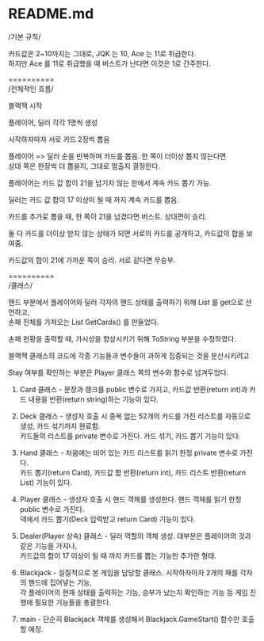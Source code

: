 # README.md

/기본 규칙/

카드값은 2~10까지는 그대로, JQK 는 10, Ace 는 11로 취급한다. </br>하지만 Ace 를 11로 취급했을 때 버스트가 난다면 이것은 1로 간주한다.

==========</br>
/전체적인 흐름/

블랙잭 시작

플레이어, 딜러 각각 1명씩 생성

시작하자마자 서로 카드 2장씩 뽑음

플레이어 => 딜러 순을 반복하며 카드를 뽑음. 한 쪽이 더이상 뽑지 않는다면 </br>상대 쪽은 한장씩 더 뽑을지, 그대로 멈출지 결정한다.

플레이어는 카드 값 합이 21을 넘기지 않는 한에서 계속 카드 뽑기 가능.

딜러는 카드 값 합이 17 이상이 될 때 까지 계속 카드를 뽑음.

카드를 추가로 뽑을 때, 한 쪽이 21을 넘겼다면 버스트. 상대편이 승리.

둘 다 카드를 더이상 받지 않는 상태가 되면 서로의 카드를 공개하고, 카드값의 합을 보여줌.

카드값의 합이 21에 가까운 쪽이 승리. 서로 같다면 무승부.

==========</br>
/클래스/

핸드 부분에서 플레이어와 딜러 각자의 핸드 상태를 출력하기 위해 List<Card> 를 get으로 선언하고, </br>손패 전체를 가져오는 List<Card> GetCards() 를 만들었다.

손패 현황을 출력할 때, 가시성을 향상시키기 위해 ToString 부분을 수정하였다.

블랙잭 클래스의 코드에 각종 기능들과 변수들이 과하게 집중되는 것을 분산시키려고 

Stay 여부를 확인하는 부분은 Player 클래스 쪽의 변수와 함수로 넘겨두었다.

1. Card 클래스 - 문장과 랭크를 public 변수로 가지고, 
카드값 반환(return int)과 카드 내용을 반환(return string)하는 기능이 있다.

2. Deck 클래스 - 생성자 호출 시 중복 없는 52개의 카드를 가진 리스트를 자동으로 생성, 
카드 섞기까지 완료함.</br> 카드들의 리스트를 private 변수로 가진다. 
카드 섞기, 카드 뽑기 기능이 있다.

3. Hand 클래스 - 처음에는 비어 있는 카드 리스트를 읽기 한정 private 변수로 가진다.</br> 
카드 뽑기(return Card), 카드값 합 반환(return int), 카드 리스트 반환(return List<Card>) 
기능이 있다.

4. Player 클래스 - 생성자 호출 시 핸드 객체를 생성한다.
핸드 객체를 읽기 한정 public 변수로 가진다.</br> 
덱에서 카드 뽑기(Deck 입력받고 return Card) 기능이 있다.

5. Dealer(Player 상속) 클래스 - 딜러 역할의 객체 생성. 
대부분은 플레이어의 것과 같은 기능을 가지나,</br> 
카드값의 합이 17 이상이 될 때 까지 카드를 뽑는 기능만 추가한 형태.

6. Blackjack - 실질적으로 본 게임을 담당할 클래스. 시작하자마자 2개의 패를 
각자의 핸드에 집어넣는 기능,</br> 각 플레이어의 현재 상태를 출력하는 기능,
승부가 났는지 확인하는 기능 등 게임 진행에 필요한 기능들을 총괄한다.

7. main - 단순히 Blackjack 객체를 생성해서 Blackjack.GameStart() 함수만 호출할 예정.

